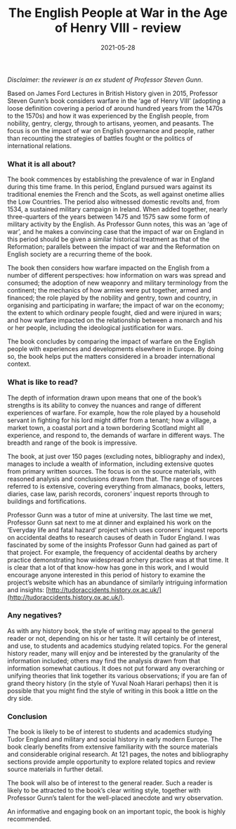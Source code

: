 ﻿---
layout: layouts/bookreview.njk

tags:
  - post
  - review

title: The English People at War in the Age of Henry VIII - review
review_book_main_title: The English People at War in the Age of Henry VIII
review_book_sub_title: 
review_book_author: Steven Gunn
review_book_image_url: https://res.cloudinary.com/ds2o5ecdw/image/upload/acovers/0198802862.02._SCL_.jpg
review_book_image_small_url: https://res.cloudinary.com/ds2o5ecdw/image/upload/acovers/0198802862.02._SCM_.jpg
review_publication_date: 2018-01-04
review_publisher: Oxford University Press
review_pages: 320
review_ISBN13: 978-0198802860
review_book_tags:
  - [Europe]
  - [Early Modern]
  - [Military, Social]
  - [England]
review_podcasts:
  - [https://www.listennotes.com/e/2d55e9c680a349a8a77f0cfe3426295f, The English People at War in the Age of Henry VIII, Wars and Rumours of Wars]
  - [https://www.listennotes.com/e/0ee38ff6ab10461d8e7abd3a6c0ba8e2, The English People at War in the Age of Henry VIII, Towns and villages]
shopping_links:
  - [https://www.amazon.co.uk/English-People-War-Henry-VIII/dp/0198802862, Amazon UK, Amazon UK book link]
  - [https://www.amazon.com/English-People-War-Henry-VIII/dp/0198802862, Amazon US, Amazon US book link]
review_author: Andy Salisbury
date: 2021-05-28
review_rating: ★★★★☆
permalink: '/2021/05/28/the-english-people-at-war-in-the-age-of-henry-viii/'
review_summary: '<p>The Reformation is of undisputed importance in subsequent English history. It can be argued that, as a result, the history of warfare during this period and its importance to the lives of ordinary Englishmen and women have been, in relative terms, neglected.</p><p>This informative and insightful book does a commendable job of rectifying this imbalance.</p>'
---
*Disclaimer: the reviewer is an ex student of Professor Steven Gunn*.

Based on James Ford Lectures in British History given in 2015, Professor Steven Gunn’s book considers warfare in the ‘age of Henry VIII’ (adopting a loose definition covering a period of around hundred years from the 1470s to the 1570s) and how it was experienced by the English people, from nobility, gentry, clergy, through to artisans, yeomen, and peasants. The focus is on the impact of war on English governance and people, rather than recounting the strategies of battles fought or the politics of international relations.

### What it is all about?
The book commences by establishing the prevalence of war in England during this time frame. In this period, England pursued wars against its traditional enemies the French and the Scots, as well against onetime allies the Low Countries. The period also witnessed domestic revolts and, from 1534, a sustained military campaign in Ireland. When added together, nearly three-quarters of the years between 1475 and 1575 saw some form of military activity by the English. As Professor Gunn notes, this was an ‘age of war’, and he makes a convincing case that the impact of war on England in this period should be given a similar historical treatment as that of the Reformation; parallels between the impact of war and the Reformation on English society are a recurring theme of the book.

The book then considers how warfare impacted on the English from a number of different perspectives: how information on wars was spread and consumed; the adoption of new weaponry and military terminology from the continent; the mechanics of how armies were put together, armed and financed; the role played by the nobility and gentry, town and country, in organising and participating in warfare; the impact of war on the economy; the extent to which ordinary people fought, died and were injured in wars; and how warfare impacted on the relationship between a monarch and his or her people, including the ideological justification for wars.

The book concludes by comparing the impact of warfare on the English people with experiences and developments elsewhere in Europe. By doing so, the book helps put the matters considered in a broader international context.

### What is like to read?
The depth of information drawn upon means that one of the book’s strengths is its ability to convey the nuances and range of different experiences of warfare. For example, how the role played by a household servant in fighting for his lord might differ from a tenant; how a village, a market town, a coastal port and a town bordering Scotland might all experience, and respond to, the demands of warfare in different ways. The breadth and range of the book is impressive.

The book, at just over 150 pages (excluding notes, bibliography and index), manages to include a wealth of information, including extensive quotes from primary written sources. The focus is on the source materials, with reasoned analysis and conclusions drawn from that. The range of sources referred to is extensive, covering everything from almanacs, books, letters, diaries, case law, parish records, coroners’ inquest reports through to buildings and fortifications.

Professor Gunn was a tutor of mine at university. The last time we met, Professor Gunn sat next to me at dinner and explained his work on the ‘Everyday life and fatal hazard’ project which uses coroners’ inquest reports on accidental deaths to research causes of death in Tudor England. I was fascinated by some of the insights Professor Gunn had gained as part of that project. For example, the frequency of accidental deaths by archery practice demonstrating how widespread archery practice was at that time. It is clear that a lot of that know-how has gone in this work, and I would encourage anyone interested in this period of history to examine the project’s website which has an abundance of similarly intriguing information and insights: [http://tudoraccidents.history.ox.ac.uk/](http://tudoraccidents.history.ox.ac.uk/).

### Any negatives?
As with any history book, the style of writing may appeal to the general reader or not, depending on his or her taste. It will certainly be of interest, and use, to students and academics studying related topics. For the general history reader, many will enjoy and be interested by the granularity of the information included; others may find the analysis drawn from that information somewhat cautious. It does not put forward any overarching or unifying theories that link together its various observations; if you are fan of grand theory history (in the style of Yuval Noah Harari perhaps) then it is possible that you might find the style of writing in this book a little on the dry side. 

### Conclusion
The book is likely to be of interest to students and academics studying Tudor England and military and social history in early modern Europe. The book clearly benefits from extensive familiarity with the source materials and considerable original research. At 121 pages, the notes and bibliography sections provide ample opportunity to explore related topics and review source materials in further detail.

The book will also be of interest to the general reader. Such a reader is likely to be attracted to the book’s clear writing style, together with Professor Gunn’s talent for the well-placed anecdote and wry observation.

An informative and engaging book on an important topic, the book is highly recommended.